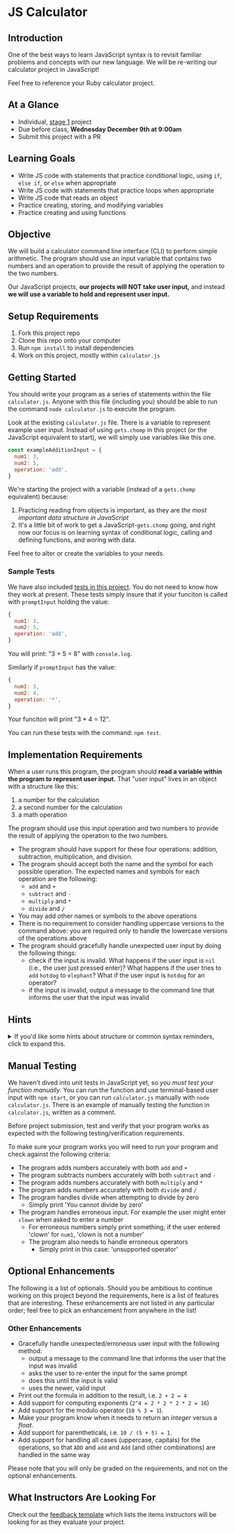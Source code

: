 # JS Calculator

## Introduction

One of the best ways to learn JavaScript syntax is to revisit familiar problems and concepts with our new language. We will be re-writing our calculator project in JavaScript!

Feel free to reference your Ruby calculator project.

## At a Glance

- Individual, [stage 1](https://github.com/Ada-Developers-Academy/pedagogy/blob/master/classroom/rule-of-three.md#stage-1) project
- Due before class, **Wednesday December 9th at 9:00am**
- Submit this project with a PR

## Learning Goals

- Write JS code with statements that practice conditional logic, using `if`, `else if`, or `else`  when appropriate
- Write JS code with statements that practice loops when appropriate
- Write JS code that reads an object
- Practice creating, storing, and modifying variables
- Practice creating and using functions

## Objective

We will build a calculator command line interface (CLI) to perform simple arithmetic. The program should use an input variable that contains two numbers and an operation to provide the result of applying the operation to the two numbers.

Our JavaScript projects, **our projects will NOT take user input,** and instead **we will use a variable to hold and represent user input.**

## Setup Requirements

1. Fork this project repo
1. Clone this repo onto your computer
1. Run `npm install` to install dependencies
1. Work on this project, mostly within `calculator.js`

## Getting Started

You should write your program as a series of statements within the file `calculator.js`. Anyone with this file (including you) should be able to run the command `node calculator.js` to execute the program.

Look at the existing `calculator.js` file. There is a variable to represent example user input. Instead of using `gets.chomp` in this project (or the JavaScript equivalent to start), we will simply use variables like this one.

```javascript
const exampleAdditionInput = {
  num1: 3,
  num2: 5,
  operation: 'add',
}
```

We're starting the project with a variable (instead of a `gets.chomp` equivalent) because:

1. Practicing reading from objects is important, as they are *the most important data structure in JavaScript*
1. It's a little bit of work to get a JavaScript-`gets.chomp` going, and right now our focus is on learning syntax of conditional logic, calling and defining functions, and woring with data.

Feel free to alter or create the variables to your needs.

### Sample Tests

We have also included [tests in this project](./test/calculator.test.js).  You do not need to know how they work at present.  These tests simply insure that if your funciton is called with `promptInput` holding the value:

```javascript
{
  num1: 3,
  num2: 5,
  operation: 'add',
}
```

You will print: "3 + 5 = 8" with `console.log`.

Similarly if `promptInput` has the value:

```javaScript
{
  num1: 3,
  num2: 4,
  operation: '*',
}

```

Your funciton will print "3 * 4 = 12".

You can run these tests with the command:  `npm test`.

## Implementation Requirements

When a user runs this program, the program should **read a variable within the program to represent user input.** That "user input" lives in an object with a structure like this:

1. a number for the calculation
1. a second number for the calculation
1. a math operation

The program should use this input operation and two numbers to provide the result of applying the operation to the two numbers.

- The program should have support for these four operations: addition, subtraction, multiplication, and division.
- The program should accept both the name and the symbol for each possible operation. The expected names and symbols for each operation are the following:
  - `add` and `+`
  - `subtract` and `-`
  - `multiply` and `*`
  - `divide` and `/`
- You may add other names or symbols to the above operations
- There is no requirement to consider handling uppercase versions to the command above: you are required only to handle the lowercase versions of the operations above
- The program should gracefully handle unexpected user input by doing the following things:
  - check if the input is invalid. What happens if the user input is `nil` (i.e., the user just pressed enter)? What happens if the user tries to `add` `hotdog` to `elephant`? What if the user input is `hotdog` for an operator?
  - if the input is invalid, output a message to the command line that informs the user that the input was invalid

## Hints

<details>

  <summary>
    If you'd like some hints about structure or common syntax reminders, click to expand this.
  </summary>

  Consider structuring your file like this:

  1. At the top of your file, define a `const` variable that represents user input. Feel free to use the example variable we gave you, and rename the variable or values as appropriate.
  2. In the middle of your file, define a function named `calculate`. This function should take in one parameter named `input`.
  3. At the end of your file, call the function named `calculate`, and pass in the example user input variable you created at the top of your file. This line of code probably looks like `calculate(exampleAdditionInput)`

  Other things to consider:

  - The `if... else if... else` syntax is very different and a lot more strict in JS than in Ruby
  - There *is* a `switch` statement in JavaScript
  - Testing equality on strings in JS usually uses `===`, not `==` like in Ruby
  - Reading values from key-value pairs in objects (the thing that looks like a Ruby hash) can use either dot-notation or bracket-notation
  - Make plenty of helper functions! This will help you organize your code

</details>

## Manual Testing

We haven't dived into unit tests in JavaScript yet, so _you must test your function manually._  You can run the function and use terminal-based user input with `npm start`, or you can run `calculator.js` manually with `node calculator.js`.  There is an example of manually testing the function in `calculator.js`, written as a comment.

Before project submission, test and verify that your program works as expected with the following testing/verification requirements.

To make sure your program works you will need to run your program and check against the following criteria:
*  The program adds numbers accurately with both `add` and `+`
*  The program subtracts numbers accurately with both `subtract` and `-`
*  The program adds numbers accurately with both `multiply` and `*`
*  The program adds numbers accurately with both `divide` and `/`
*  The program handles divide when attempting to divide by zero
   *  Simply print 'You cannot divide by zero'
*  The program handles erroneous input.  For example the user might enter `clown` when asked to enter a number
   *  For erroneous numbers simply print something, if the user entered 'clown' for `num1`, 'clown is not a number'
   *  The program also needs to handle erroneous operators
      *  Simply print in this case: 'unsupported operator'

## Optional Enhancements

The following is a list of optionals. Should you be ambitious to continue working on this project beyond the requirements, here is a list of features that are interesting. These enhancements are not listed in any particular order; feel free to pick an enhancement from anywhere in the list!

### Other Enhancements

- Gracefully handle unexpected/erroneous user input with the following method:
  - output a message to the command line that informs the user that the input was invalid
  - asks the user to re-enter the input for the same prompt
  - does this until the input is valid
  - uses the newer, valid input
- Print out the formula in addition to the result, i.e. `2 + 2 = 4`
- Add support for computing exponents (`2^4 = 2 * 2 * 2 * 2 = 16`)
- Add support for the modulo operator (`10 % 3 = 1`).
- Make your program know when it needs to return an _integer_ versus a _float_.
- Add support for parentheticals, i.e. `10 / (5 + 5) = 1`.
- Add support for handling all cases (uppercase, capitals) for the operations, so that `ADD` and `add` and `Add` (and other combinations) are handled in the same way

Please note that you will only be graded on the requirements, and not on the optional enhancements.

## What Instructors Are Looking For

Check out the [feedback template](feedback.md) which lists the items instructors will be looking for as they evaluate your project.
